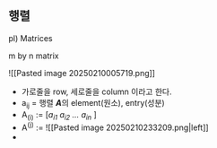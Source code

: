 ## 행렬
pl) Matrices

m by n matrix

![[Pasted image 20250210005719.png]]

- 가로줄을 row, 세로줄을 column 이라고 한다.
- a<sub>ij</sub> = 행렬 ***A***의 element(원소), entry(성분)
- A<sub>(i)</sub> := \[*a<sub>i1</sub> a<sub>i2</sub> ... a<sub>in</sub>* \]
- A<sup>(j)</sup> := ![[Pasted image 20250210233209.png|left]]
- 
